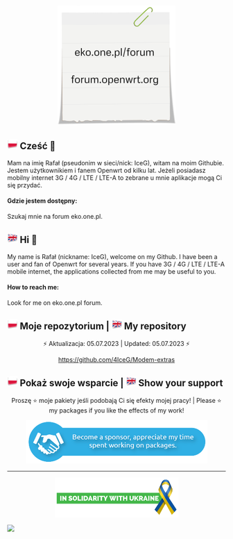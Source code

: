 <p align="center">
<img src="https://github.com/4IceG/Personal_data/blob/master/sticker4.png?raw=true" />
</p>

<!--
**4IceG/4IceG** is a ✨ _special_ ✨ repository because its `README.md` (this file) appears on your GitHub profile.

Here are some ideas to get you started:

- 🔭 I’m currently working on ...
- 🌱 I’m currently learning ...
- 👯 I’m looking to collaborate on ...
- 🤔 I’m looking for help with ...
- 💬 Ask me about ...
- 📫 How to reach me: ...
- 😄 Pronouns: ...
- ⚡ Fun fact: ...
-->

## <img src="https://raw.githubusercontent.com/4IceG/Personal_data/master/dooffy_design_icons_EU_flags_Poland.png" height="24"> Cześć 👋

Mam na imię Rafał (pseudonim w sieci/nick: IceG), witam na moim Githubie. Jestem użytkownikiem i fanem Openwrt od kilku lat.
Jeżeli posiadasz mobilny internet 3G / 4G / LTE / LTE-A to zebrane u mnie aplikacje mogą Ci się przydać.
<h4 align="left theme=dark">Gdzie jestem dostępny:</h4>
Szukaj mnie na forum eko.one.pl.


## <img src="https://raw.githubusercontent.com/4IceG/Personal_data/master/dooffy_design_icons_EU_flags_United_Kingdom.png" height="24"> Hi 👋

My name is Rafał (nickname: IceG), welcome on my Github. I have been a user and fan of Openwrt for several years.
If you have 3G / 4G / LTE / LTE-A mobile internet, the applications collected from me may be useful to you.
<h4 align="left theme=dark">How to reach me:</h4>
Look for me on eko.one.pl forum.

<h2 align="left"><img src="https://raw.githubusercontent.com/4IceG/Personal_data/master/dooffy_design_icons_EU_flags_Poland.png" height="24"> Moje repozytorium | <img src="https://raw.githubusercontent.com/4IceG/Personal_data/master/dooffy_design_icons_EU_flags_United_Kingdom.png" height="24"> My repository</h1>
<p align="center">
  ⚡ Aktualizacja: 05.07.2023 | Updated: 05.07.2023 ⚡   
</p>
<p align="center">
  <a href="https://github.com/4IceG/Modem-extras">https://github.com/4IceG/Modem-extras</a>
</p>


## <img src="https://raw.githubusercontent.com/4IceG/Personal_data/master/dooffy_design_icons_EU_flags_Poland.png" height="24"> Pokaż swoje wsparcie | <img src="https://raw.githubusercontent.com/4IceG/Personal_data/master/dooffy_design_icons_EU_flags_United_Kingdom.png" height="24"> Show your support

<p align="center">
Proszę ⭐️ moje pakiety jeśli podobają Ci się efekty mojej pracy! | Please ⭐️ my packages if you like the effects of my work!
</p>
<p align="center">
<a href="https://github.com/sponsors/4IceG">
  <img src="https://github.com/4IceG/Personal_data/blob/master/spons.PNG?raw=true">
</a>
</p>

---
<p align="center">
<img src="https://github.com/4IceG/Personal_data/blob/master/inswumin.png?raw=true" />
</p>

![](https://komarev.com/ghpvc/?username=4IceG&color=green&label=PROFILE+VIEWS)

<!--
<img align="center" alt="My GitHub stats" src="https://github-readme-stats.vercel.app/api?username=4IceG&count_private=true&show_icons=true" />
-->
